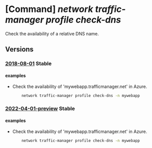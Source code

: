 # [Command] _network traffic-manager profile check-dns_

Check the availability of a relative DNS name.

## Versions

### [2018-08-01](/Resources/mgmt-plane/L3Byb3ZpZGVycy9taWNyb3NvZnQubmV0d29yay9jaGVja3RyYWZmaWNtYW5hZ2VybmFtZWF2YWlsYWJpbGl0eQ==/2018-08-01.xml) **Stable**

<!-- mgmt-plane /providers/microsoft.network/checktrafficmanagernameavailability 2018-08-01 -->

#### examples

- Check the availability of 'mywebapp.trafficmanager.net' in Azure.
    ```bash
        network traffic-manager profile check-dns -n mywebapp
    ```

### [2022-04-01-preview](/Resources/mgmt-plane/L3Byb3ZpZGVycy9taWNyb3NvZnQubmV0d29yay9jaGVja3RyYWZmaWNtYW5hZ2VybmFtZWF2YWlsYWJpbGl0eQ==/2022-04-01-preview.xml) **Stable**

<!-- mgmt-plane /providers/microsoft.network/checktrafficmanagernameavailability 2022-04-01-preview -->

#### examples

- Check the availability of 'mywebapp.trafficmanager.net' in Azure.
    ```bash
        network traffic-manager profile check-dns -n mywebapp
    ```
